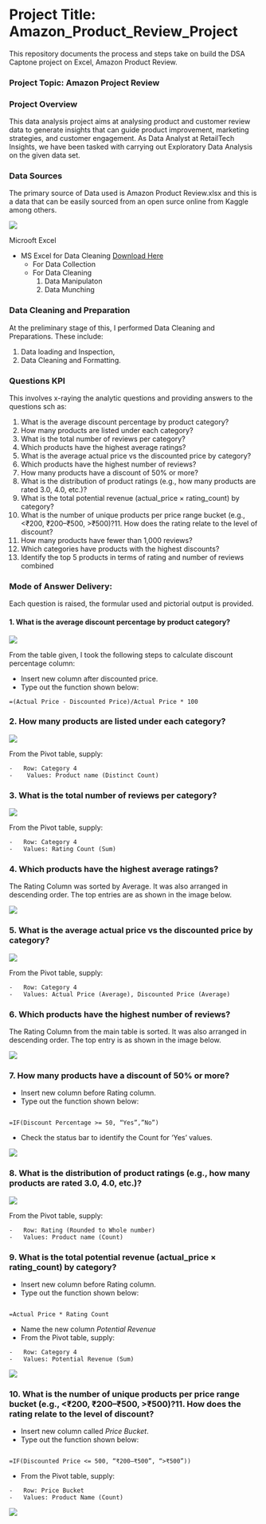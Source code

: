 # Project Title: Amazon_Product_Review_Project
This repository documents the process and steps take on build the DSA Captone project on Excel, Amazon Product Review.

### Project Topic: Amazon Project Review

### Project Overview
This data analysis project aims at analysing product and customer review data to generate insights that can 
guide product improvement, marketing strategies, and customer engagement. As Data Analyst at RetailTech Insights, we have been tasked with carrying out Exploratory Data Analysis on the given data set.

### Data Sources
The primary source of Data used is Amazon Product Review.xlsx and this is a data that can be easily sourced from an open surce online from Kaggle among others.

<img src="Microsoft Excel Image.jpg" />

Microoft Excel

- MS Excel for Data Cleaning [Download Here](https://www.microsoft.com)
  - For Data Collection
  - For Data Cleaning
     1. Data Manipulaton
     2. Data Munching

### Data Cleaning and Preparation
At the preliminary stage of this, I performed Data Cleaning and Preparations. These include: 
1.	Data loading and Inspection,
2.	Data Cleaning and Formatting.

### Questions KPI
This involves x-raying the analytic questions and providing answers to the questions sch as:
 
1. What is the average discount percentage by product category? 
2. How many products are listed under each category? 
3. What is the total number of reviews per category? 
4. Which products have the highest average ratings? 
5. What is the average actual price vs the discounted price by category? 
6. Which products have the highest number of reviews? 
7. How many products have a discount of 50% or more? 
8. What is the distribution of product ratings (e.g., how many products are rated 3.0, 
4.0, etc.)? 
9. What is the total potential revenue (actual_price × rating_count) by category? 
10. What is the number of unique products per price range bucket (e.g., <₹200, 
₹200–₹500, >₹500)?11. How does the rating relate to the level of discount? 
12. How many products have fewer than 1,000 reviews? 
13. Which categories have products with the highest discounts? 
14. Identify the top 5 products in terms of rating and number of reviews combined

### Mode of Answer Delivery: 
Each question is raised, the formular used and pictorial output is provided.


#### 1. What is the average discount percentage by product category?

<img src="Average Discount Percentage.png" />

From the table given, I took the following steps to calculate discount percentage column:
-	Insert new column after discounted price.
-	Type out the function shown below:

``` Excel
=(Actual Price - Discounted Price)/Actual Price * 100

```

### 2. How many products are listed under each category? 

<img src="Number of Products.png" />

From the Pivot table, supply:

``` Excel
-	Row: Category 4
-	 Values: Product name (Distinct Count) 

```

### 3. What is the total number of reviews per category? 

<img src="Sum of Reviews.png" />

From the Pivot table, supply:

``` Excel
-	Row: Category 4
-	Values: Rating Count (Sum)

```

### 4. Which products have the highest average ratings? 

The Rating Column was sorted by Average. It was also arranged in descending order. The top entries are as shown in the image below.

<img src="Product With Highest Average Rating.png" />

### 5. What is the average actual price vs the discounted price by category? 

<img src="Actual Prive VS Discounted Price.png" />

From the Pivot table, supply:

``` Excel
-	Row: Category 4
-	Values: Actual Price (Average), Discounted Price (Average)

```

### 6. Which products have the highest number of reviews? 

The Rating Column from the main table is sorted. It was also arranged in descending order. The top entry is as shown in the image below.

<img src="Product With Highest Number of Reviews.png" />


### 7. How many products have a discount of 50% or more? 

-	Insert new column before Rating column.
-	Type out the function shown below:

``` Excel

=IF(Discount Percentage >= 50, “Yes”,”No”)

```
-	Check the status bar to identify the Count for ‘Yes’ values.

  <img src="Product with 50% or More Discount.png" />

  
### 8. What is the distribution of product ratings (e.g., how many products are rated 3.0, 4.0, etc.)? 

<img src="Product Ratings.png" />

From the Pivot table, supply:

``` Excel
-	Row: Rating (Rounded to Whole number)
-	Values: Product name (Count)

```

### 9. What is the total potential revenue (actual_price × rating_count) by category? 

-	Insert new column before Rating column.
-	Type out the function shown below:

``` Excel

=Actual Price * Rating Count

```

-	Name the new column *Potential Revenue*
-	From the Pivot table, supply:

``` Excel
-	Row: Category 4
-	Values: Potential Revenue (Sum)

```

<img src="Total Potential Rating.png" />


### 10. What is the number of unique products per price range bucket (e.g., <₹200, ₹200–₹500, >₹500)?11. How does the rating relate to the level of discount? 

-	Insert new column called *Price Bucket*.
-	Type out the function shown below:

``` Excel

=IF(Discounted Price <= 500, “₹200–₹500”, “>₹500”))

```

-	From the Pivot table, supply:
  
``` Excel
-	Row: Price Bucket
-	Values: Product Name (Count)

```

<img src="Uniques Products.png" />






